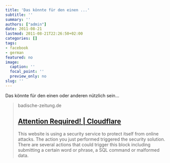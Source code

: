 ```yaml
---
title: 'Das könnte für den einen ...'
subtitle: ''
summary: ''
authors: ["admin"]
date: 2011-08-21
lastmod: 2011-08-21T22:26:50+02:00
categories: []
tags:
- facebook
- german
featured: no
image:
  caption: ''
  focal_point: ''
  preview_only: no
slug: ''
---
```

Das könnte für den einen oder anderen nützlich sein...
> badische-zeitung.de
> ## [Attention Required! | Cloudflare](http://www.badische-zeitung.de/deutschland-1/bfh-urteil-zu-ausbildungskosten-fragen-und-antworten)
>
>This website is using a security service to protect itself from online attacks. The action you just performed triggered the security solution. There are several actions that could trigger this block including submitting a certain word or phrase, a SQL command or malformed data.


